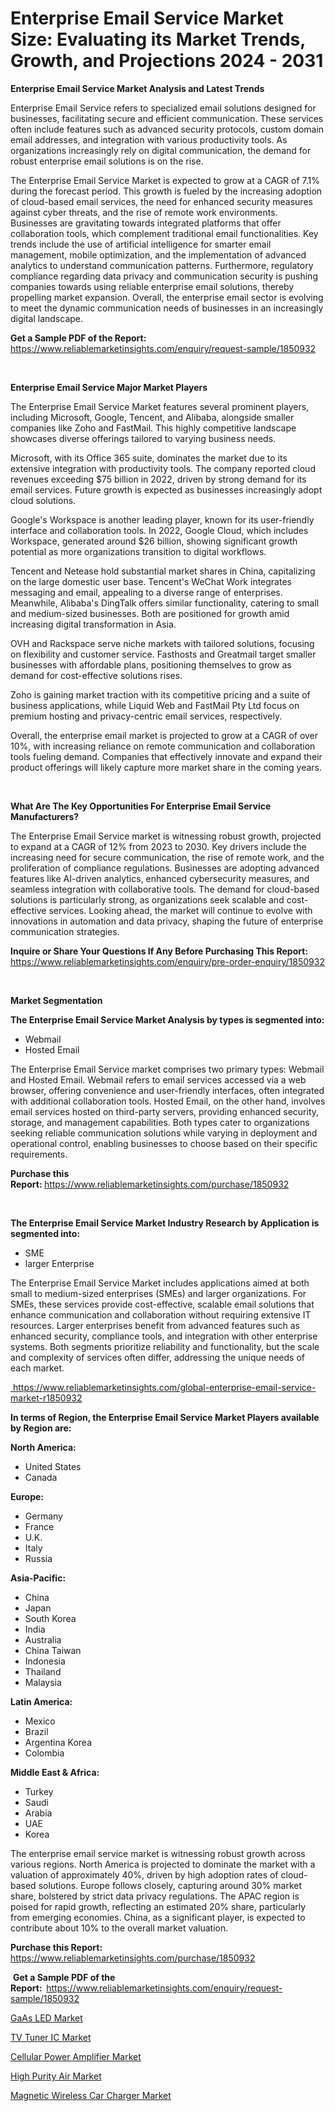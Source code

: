 <p><h1>Enterprise Email Service Market Size: Evaluating its Market Trends, Growth, and Projections 2024 - 2031</h1></p><p><strong>Enterprise Email Service Market Analysis and Latest Trends</strong></p>
<p><p>Enterprise Email Service refers to specialized email solutions designed for businesses, facilitating secure and efficient communication. These services often include features such as advanced security protocols, custom domain email addresses, and integration with various productivity tools. As organizations increasingly rely on digital communication, the demand for robust enterprise email solutions is on the rise.</p><p>The Enterprise Email Service Market is expected to grow at a CAGR of 7.1% during the forecast period. This growth is fueled by the increasing adoption of cloud-based email services, the need for enhanced security measures against cyber threats, and the rise of remote work environments. Businesses are gravitating towards integrated platforms that offer collaboration tools, which complement traditional email functionalities. Key trends include the use of artificial intelligence for smarter email management, mobile optimization, and the implementation of advanced analytics to understand communication patterns. Furthermore, regulatory compliance regarding data privacy and communication security is pushing companies towards using reliable enterprise email solutions, thereby propelling market expansion. Overall, the enterprise email sector is evolving to meet the dynamic communication needs of businesses in an increasingly digital landscape.</p></p>
<p><strong>Get a Sample PDF of the Report:&nbsp;</strong> <a href="https://www.reliablemarketinsights.com/enquiry/request-sample/1850932?utm_campaign=1331&utm_medium=2&utm_source=Github&utm_content=ia&utm_term=17102024&utm_id=enterprise-email-service">https://www.reliablemarketinsights.com/enquiry/request-sample/1850932</a></p>
<p>&nbsp;</p>
<p><strong>Enterprise Email Service Major Market Players</strong></p>
<p><p>The Enterprise Email Service Market features several prominent players, including Microsoft, Google, Tencent, and Alibaba, alongside smaller companies like Zoho and FastMail. This highly competitive landscape showcases diverse offerings tailored to varying business needs.</p><p>Microsoft, with its Office 365 suite, dominates the market due to its extensive integration with productivity tools. The company reported cloud revenues exceeding $75 billion in 2022, driven by strong demand for its email services. Future growth is expected as businesses increasingly adopt cloud solutions.</p><p>Google's Workspace is another leading player, known for its user-friendly interface and collaboration tools. In 2022, Google Cloud, which includes Workspace, generated around $26 billion, showing significant growth potential as more organizations transition to digital workflows.</p><p>Tencent and Netease hold substantial market shares in China, capitalizing on the large domestic user base. Tencent's WeChat Work integrates messaging and email, appealing to a diverse range of enterprises. Meanwhile, Alibaba's DingTalk offers similar functionality, catering to small and medium-sized businesses. Both are positioned for growth amid increasing digital transformation in Asia.</p><p>OVH and Rackspace serve niche markets with tailored solutions, focusing on flexibility and customer service. Fasthosts and Greatmail target smaller businesses with affordable plans, positioning themselves to grow as demand for cost-effective solutions rises.</p><p>Zoho is gaining market traction with its competitive pricing and a suite of business applications, while Liquid Web and FastMail Pty Ltd focus on premium hosting and privacy-centric email services, respectively.</p><p>Overall, the enterprise email market is projected to grow at a CAGR of over 10%, with increasing reliance on remote communication and collaboration tools fueling demand. Companies that effectively innovate and expand their product offerings will likely capture more market share in the coming years.</p></p>
<p>&nbsp;</p>
<p><strong>What Are The Key Opportunities For Enterprise Email Service Manufacturers?</strong></p>
<p><p>The Enterprise Email Service market is witnessing robust growth, projected to expand at a CAGR of 12% from 2023 to 2030. Key drivers include the increasing need for secure communication, the rise of remote work, and the proliferation of compliance regulations. Businesses are adopting advanced features like AI-driven analytics, enhanced cybersecurity measures, and seamless integration with collaborative tools. The demand for cloud-based solutions is particularly strong, as organizations seek scalable and cost-effective services. Looking ahead, the market will continue to evolve with innovations in automation and data privacy, shaping the future of enterprise communication strategies.</p></p>
<p><strong>Inquire or Share Your Questions If Any Before Purchasing This Report:</strong> <a href="https://www.reliablemarketinsights.com/enquiry/pre-order-enquiry/1850932?utm_campaign=1331&utm_medium=2&utm_source=Github&utm_content=ia&utm_term=17102024&utm_id=enterprise-email-service">https://www.reliablemarketinsights.com/enquiry/pre-order-enquiry/1850932</a></p>
<p>&nbsp;</p>
<p><strong>Market Segmentation</strong></p>
<p><strong>The Enterprise Email Service Market Analysis by types is segmented into:</strong></p>
<p><ul><li>Webmail</li><li>Hosted Email</li></ul></p>
<p><p>The Enterprise Email Service market comprises two primary types: Webmail and Hosted Email. Webmail refers to email services accessed via a web browser, offering convenience and user-friendly interfaces, often integrated with additional collaboration tools. Hosted Email, on the other hand, involves email services hosted on third-party servers, providing enhanced security, storage, and management capabilities. Both types cater to organizations seeking reliable communication solutions while varying in deployment and operational control, enabling businesses to choose based on their specific requirements.</p></p>
<p><strong>Purchase this Report:&nbsp;</strong><a href="https://www.reliablemarketinsights.com/purchase/1850932?utm_campaign=1331&utm_medium=2&utm_source=Github&utm_content=ia&utm_term=17102024&utm_id=enterprise-email-service">https://www.reliablemarketinsights.com/purchase/1850932</a></p>
<p>&nbsp;</p>
<p><strong>The Enterprise Email Service Market Industry Research by Application is segmented into:</strong></p>
<p><ul><li>SME</li><li>larger Enterprise</li></ul></p>
<p><p>The Enterprise Email Service Market includes applications aimed at both small to medium-sized enterprises (SMEs) and larger organizations. For SMEs, these services provide cost-effective, scalable email solutions that enhance communication and collaboration without requiring extensive IT resources. Larger enterprises benefit from advanced features such as enhanced security, compliance tools, and integration with other enterprise systems. Both segments prioritize reliability and functionality, but the scale and complexity of services often differ, addressing the unique needs of each market.</p></p>
<p><a href="https://www.reliablemarketinsights.com/global-enterprise-email-service-market-r1850932?utm_campaign=1331&utm_medium=2&utm_source=Github&utm_content=ia&utm_term=17102024&utm_id=enterprise-email-service">&nbsp;https://www.reliablemarketinsights.com/global-enterprise-email-service-market-r1850932</a></p>
<p><strong>In terms of Region, the Enterprise Email Service Market Players available by Region are:</strong></p>
<p>
    <p> <strong> North America: </strong>
        <ul>
            <li>United States</li>
            <li>Canada</li>
        </ul>
        </p> 
    <p> <strong> Europe: </strong>
        <ul>
            <li>Germany</li>
            <li>France</li>
            <li>U.K.</li>
            <li>Italy</li>
            <li>Russia</li>
        </ul>
        </p> 
    <p> <strong> Asia-Pacific: </strong>
        <ul>
            <li>China</li>
            <li>Japan</li>
            <li>South Korea</li>
            <li>India</li>
            <li>Australia</li>
            <li>China Taiwan</li>
            <li>Indonesia</li>
            <li>Thailand</li>
            <li>Malaysia</li>
        </ul>
        </p> 
    <p> <strong> Latin America: </strong>
        <ul>
            <li>Mexico</li>
            <li>Brazil</li>
            <li>Argentina Korea</li>
            <li>Colombia</li>
        </ul>
        </p> 
    <p> <strong> Middle East & Africa: </strong>
        <ul>
            <li>Turkey</li>
            <li>Saudi</li>
            <li>Arabia</li>
            <li>UAE</li>
            <li>Korea</li>
        </ul>
    </p>
    </p>
<p><p>The enterprise email service market is witnessing robust growth across various regions. North America is projected to dominate the market with a valuation of approximately 40%, driven by high adoption rates of cloud-based solutions. Europe follows closely, capturing around 30% market share, bolstered by strict data privacy regulations. The APAC region is poised for rapid growth, reflecting an estimated 20% share, particularly from emerging economies. China, as a significant player, is expected to contribute about 10% to the overall market valuation.</p></p>
<p><strong>Purchase this Report: </strong><a href="https://www.reliablemarketinsights.com/purchase/1850932?utm_campaign=1331&utm_medium=2&utm_source=Github&utm_content=ia&utm_term=17102024&utm_id=enterprise-email-service">https://www.reliablemarketinsights.com/purchase/1850932</a></p>
<p>&nbsp;<strong>Get a Sample PDF of the Report:&nbsp;&nbsp;</strong><a href="https://www.reliablemarketinsights.com/enquiry/request-sample/1850932?utm_campaign=1331&utm_medium=2&utm_source=Github&utm_content=ia&utm_term=17102024&utm_id=enterprise-email-service">https://www.reliablemarketinsights.com/enquiry/request-sample/1850932</a></p>
<p><strong></strong></p>
<p><p><a href="https://www.linkedin.com/pulse/top-trends-transforming-gaas-led-market-2024-2031-olmuf?utm_campaign=1331&utm_medium=2&utm_source=Github&utm_content=ia&utm_term=17102024&utm_id=enterprise-email-service">GaAs LED Market</a></p><p><a href="https://www.linkedin.com/pulse/tv-tuner-ic-market-growth-outlook-from-2024-2031-projecting-jhkff?utm_campaign=1331&utm_medium=2&utm_source=Github&utm_content=ia&utm_term=17102024&utm_id=enterprise-email-service">TV Tuner IC Market</a></p><p><a href="https://www.linkedin.com/pulse/cellular-power-amplifier-market-trends-focusing-insight-forecast-ployf?utm_campaign=1331&utm_medium=2&utm_source=Github&utm_content=ia&utm_term=17102024&utm_id=enterprise-email-service">Cellular Power Amplifier Market</a></p><p><a href="https://github.com/joannesouthgate/Market-Research-Report-List-5/blob/main/high-purity-air-market.md?utm_campaign=1331&utm_medium=2&utm_source=Github&utm_content=ia&utm_term=17102024&utm_id=enterprise-email-service">High Purity Air Market</a></p><p><a href="https://www.linkedin.com/pulse/magnetic-wireless-car-charger-market-analysis-report-global-vqwte?utm_campaign=1331&utm_medium=2&utm_source=Github&utm_content=ia&utm_term=17102024&utm_id=enterprise-email-service">Magnetic Wireless Car Charger Market</a></p></p>
